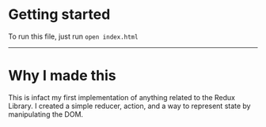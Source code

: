 # Getting started
To run this file, just run ```open index.html```

***

# Why I made this
This is infact my first implementation of anything related to the Redux Library.
I created a simple reducer, action, and a way to represent state by manipulating the DOM.
